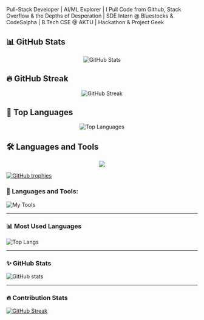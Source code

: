 
Pull-Stack Developer | AI/ML Explorer | I Pull Code from Github, Stack Overflow & the Depths of Desperation | SDE Intern @ Bluestocks & CodeSalpha | B.Tech CSE @ AKTU | Hackathon & Project Geek

<h2>📊 GitHub Stats</h2>

<p align="center">
  <img src="https://github-readme-stats.vercel.app/api?username=vikashchaurasiya&show_icons=true&theme=radical" alt="GitHub Stats" />
</p>

<h2>🔥 GitHub Streak</h2>

<p align="center">
  <img src="https://streak-stats.demolab.com?user=vikashchaurasiya&theme=radical" alt="GitHub Streak" />
</p>

<h2>🚀 Top Languages</h2>

<p align="center">
  <img src="https://github-readme-stats.vercel.app/api/top-langs/?username=vikashchaurasiya&layout=compact&theme=radical" alt="Top Languages" />
</p>

<h2>🛠️ Languages and Tools</h2>

<p align="center">
  <img src="https://skillicons.dev/icons?i=android,java,css,html,js,git,flutter,dart,cpp,python" />
</p>



[![GitHub trophies](https://github-profile-trophy.vercel.app/?username=seriesatul&theme=radical)](https://github.com/ryo-ma/github-profile-trophy)

### 🔧 Languages and Tools:
![My Tools](https://skillicons.dev/icons?i=Node.js,MongoDB,JavaScript,Python)

---

### 📊 Most Used Languages
![Top Langs](https://github-readme-stats.vercel.app/api/top-langs/?username=atulsinghchauhan&layout=compact&theme=react)

---

### ✨ GitHub Stats
![GitHub stats](https://github-readme-stats.vercel.app/api?username=atulsinghchauhan&show_icons=true&theme=react)

---

### 🔥 Contribution Stats
[![GitHub Streak](https://streak-stats.demolab.com?user=atulsinghchauhan&theme=react)](https://git.io/streak-stats)


<!---
seriesatul/seriesatul is a ✨ special ✨ repository because its `README.md` (this file) appears on your GitHub profile.
You can click the Preview link to take a look at your changes.
--->
